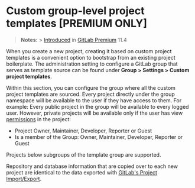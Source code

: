 # Custom group-level project templates **[PREMIUM ONLY]**

> **Notes:** > [Introduced](https://gitlab.com/gitlab-org/gitlab-ee/issues/6861) in [GitLab Premium](https://about.gitlab.com/pricing) 11.4

When you create a new project, creating it based on custom project templates is
a convenient option to bootstrap from an existing project boilerplate.
The administration setting to configure a GitLab group that serves as template
source can be found under **Group > Settings > Custom project templates**.

Within this section, you can configure the group where all the custom project
templates are sourced. Every project directly under the group namespace will be
available to the user if they have access to them. For example: Every public
project in the group will be available to every logged user. However,
private projects will be available only if the user has view [permissions](../permissions.md)
in the project:

* Project Owner, Maintainer, Developer, Reporter or Guest
* Is a member of the Group: Owner, Maintainer, Developer, Reporter or Guest

Projects below subgroups of the template group are supported.

Repository and database information that are copied over to each new project are
identical to the data exported with [GitLab's Project Import/Export](../project/settings/import_export.md).
